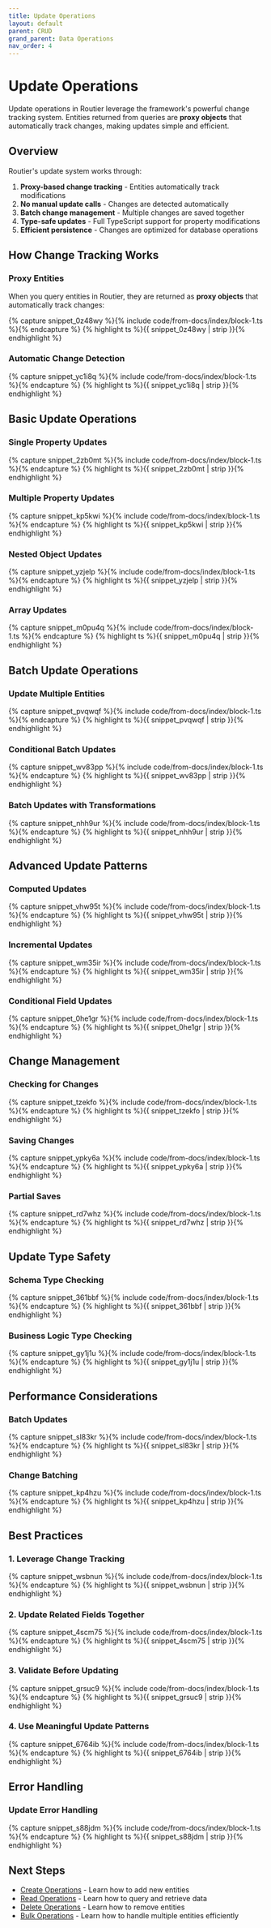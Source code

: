 ```yaml
---
title: Update Operations
layout: default
parent: CRUD
grand_parent: Data Operations
nav_order: 4
---
```


# Update Operations

Update operations in Routier leverage the framework's powerful change tracking system. Entities returned from queries are **proxy objects** that automatically track changes, making updates simple and efficient.

## Overview

Routier's update system works through:

1. **Proxy-based change tracking** - Entities automatically track modifications
2. **No manual update calls** - Changes are detected automatically
3. **Batch change management** - Multiple changes are saved together
4. **Type-safe updates** - Full TypeScript support for property modifications
5. **Efficient persistence** - Changes are optimized for database operations

## How Change Tracking Works

### Proxy Entities

When you query entities in Routier, they are returned as **proxy objects** that automatically track changes:

{% capture snippet_0z48wy %}{% include code/from-docs/index/block-1.ts %}{% endcapture %}
{% highlight ts %}{{ snippet_0z48wy  | strip }}{% endhighlight %}

### Automatic Change Detection

{% capture snippet_yc1i8q %}{% include code/from-docs/index/block-1.ts %}{% endcapture %}
{% highlight ts %}{{ snippet_yc1i8q  | strip }}{% endhighlight %}

## Basic Update Operations

### Single Property Updates

{% capture snippet_2zb0mt %}{% include code/from-docs/index/block-1.ts %}{% endcapture %}
{% highlight ts %}{{ snippet_2zb0mt  | strip }}{% endhighlight %}

### Multiple Property Updates

{% capture snippet_kp5kwi %}{% include code/from-docs/index/block-1.ts %}{% endcapture %}
{% highlight ts %}{{ snippet_kp5kwi  | strip }}{% endhighlight %}

### Nested Object Updates

{% capture snippet_yzjelp %}{% include code/from-docs/index/block-1.ts %}{% endcapture %}
{% highlight ts %}{{ snippet_yzjelp  | strip }}{% endhighlight %}

### Array Updates

{% capture snippet_m0pu4q %}{% include code/from-docs/index/block-1.ts %}{% endcapture %}
{% highlight ts %}{{ snippet_m0pu4q  | strip }}{% endhighlight %}

## Batch Update Operations

### Update Multiple Entities

{% capture snippet_pvqwqf %}{% include code/from-docs/index/block-1.ts %}{% endcapture %}
{% highlight ts %}{{ snippet_pvqwqf  | strip }}{% endhighlight %}

### Conditional Batch Updates

{% capture snippet_wv83pp %}{% include code/from-docs/index/block-1.ts %}{% endcapture %}
{% highlight ts %}{{ snippet_wv83pp  | strip }}{% endhighlight %}

### Batch Updates with Transformations

{% capture snippet_nhh9ur %}{% include code/from-docs/index/block-1.ts %}{% endcapture %}
{% highlight ts %}{{ snippet_nhh9ur  | strip }}{% endhighlight %}

## Advanced Update Patterns

### Computed Updates

{% capture snippet_vhw95t %}{% include code/from-docs/index/block-1.ts %}{% endcapture %}
{% highlight ts %}{{ snippet_vhw95t  | strip }}{% endhighlight %}

### Incremental Updates

{% capture snippet_wm35ir %}{% include code/from-docs/index/block-1.ts %}{% endcapture %}
{% highlight ts %}{{ snippet_wm35ir  | strip }}{% endhighlight %}

### Conditional Field Updates

{% capture snippet_0he1gr %}{% include code/from-docs/index/block-1.ts %}{% endcapture %}
{% highlight ts %}{{ snippet_0he1gr  | strip }}{% endhighlight %}

## Change Management

### Checking for Changes

{% capture snippet_tzekfo %}{% include code/from-docs/index/block-1.ts %}{% endcapture %}
{% highlight ts %}{{ snippet_tzekfo  | strip }}{% endhighlight %}

### Saving Changes

{% capture snippet_ypky6a %}{% include code/from-docs/index/block-1.ts %}{% endcapture %}
{% highlight ts %}{{ snippet_ypky6a  | strip }}{% endhighlight %}

### Partial Saves

{% capture snippet_rd7whz %}{% include code/from-docs/index/block-1.ts %}{% endcapture %}
{% highlight ts %}{{ snippet_rd7whz  | strip }}{% endhighlight %}

## Update Type Safety

### Schema Type Checking

{% capture snippet_361bbf %}{% include code/from-docs/index/block-1.ts %}{% endcapture %}
{% highlight ts %}{{ snippet_361bbf  | strip }}{% endhighlight %}

### Business Logic Type Checking

{% capture snippet_gy1j1u %}{% include code/from-docs/index/block-1.ts %}{% endcapture %}
{% highlight ts %}{{ snippet_gy1j1u  | strip }}{% endhighlight %}

## Performance Considerations

### Batch Updates

{% capture snippet_sl83kr %}{% include code/from-docs/index/block-1.ts %}{% endcapture %}
{% highlight ts %}{{ snippet_sl83kr  | strip }}{% endhighlight %}

### Change Batching

{% capture snippet_kp4hzu %}{% include code/from-docs/index/block-1.ts %}{% endcapture %}
{% highlight ts %}{{ snippet_kp4hzu  | strip }}{% endhighlight %}

## Best Practices

### 1. **Leverage Change Tracking**

{% capture snippet_wsbnun %}{% include code/from-docs/index/block-1.ts %}{% endcapture %}
{% highlight ts %}{{ snippet_wsbnun  | strip }}{% endhighlight %}

### 2. **Update Related Fields Together**

{% capture snippet_4scm75 %}{% include code/from-docs/index/block-1.ts %}{% endcapture %}
{% highlight ts %}{{ snippet_4scm75  | strip }}{% endhighlight %}

### 3. **Validate Before Updating**

{% capture snippet_grsuc9 %}{% include code/from-docs/index/block-1.ts %}{% endcapture %}
{% highlight ts %}{{ snippet_grsuc9  | strip }}{% endhighlight %}

### 4. **Use Meaningful Update Patterns**

{% capture snippet_6764ib %}{% include code/from-docs/index/block-1.ts %}{% endcapture %}
{% highlight ts %}{{ snippet_6764ib  | strip }}{% endhighlight %}

## Error Handling

### Update Error Handling

{% capture snippet_s88jdm %}{% include code/from-docs/index/block-1.ts %}{% endcapture %}
{% highlight ts %}{{ snippet_s88jdm  | strip }}{% endhighlight %}

## Next Steps

- [Create Operations](create.md) - Learn how to add new entities
- [Read Operations](read.md) - Learn how to query and retrieve data
- [Delete Operations](delete.md) - Learn how to remove entities
- [Bulk Operations](bulk/README.md) - Learn how to handle multiple entities efficiently
